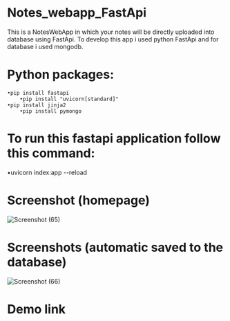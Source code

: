 # Notes_webapp_FastApi
This is a NotesWebApp in which your notes will be directly uploaded into database using FastApi.
To develop this app i used python FastApi and for database i used mongodb.

# Python packages:
    •pip install fastapi
        •pip install "uvicorn[standard]"
    •pip install jinja2 
        •pip install pymongo 

# To run this fastapi application follow this command:
•uvicorn index:app --reload    

# Screenshot (homepage)
![Screenshot (65)](https://github.com/Muntasirul-2002/Notes_webapp_FastApi/assets/108189526/424af3a9-4ec8-4945-8101-936d35b7c7c1)

# Screenshots (automatic saved to the database)
![Screenshot (66)](https://github.com/Muntasirul-2002/Notes_webapp_FastApi/assets/108189526/34032242-8394-40a8-a064-97537f6fc05f)

# Demo link
